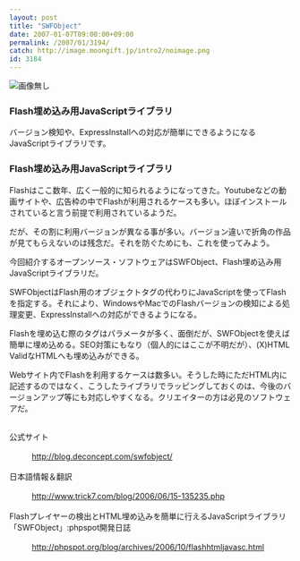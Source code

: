 ```yaml
---
layout: post
title: "SWFObject"
date: 2007-01-07T09:00:00+09:00
permalink: /2007/01/3194/
catch: http://image.moongift.jp/intro2/noimage.png
id: 3184
---
```

 ![画像無し](http://image.moongift.jp/intro2/noimage.png "画像無し")
  

### Flash埋め込み用JavaScriptライブラリ
  
バージョン検知や、ExpressInstallへの対応が簡単にできるようになるJavaScriptライブラリです。  
<!--more-->  

### Flash埋め込み用JavaScriptライブラリ
  

Flashはここ数年、広く一般的に知られるようになってきた。Youtubeなどの動画サイトや、広告枠の中でFlashが利用されるケースも多い。ほぼインストールされていると言う前提で利用されているようだ。

  

だが、その割に利用バージョンが異なる事が多い。バージョン違いで折角の作品が見てもらえないのは残念だ。それを防ぐためにも、これを使ってみよう。

  

今回紹介するオープンソース・ソフトウェアはSWFObject、Flash埋め込み用JavaScriptライブラリだ。

  

SWFObjectはFlash用のオブジェクトタグの代わりにJavaScriptを使ってFlashを指定する。それにより、WindowsやMacでのFlashバージョンの検知による処理変更、ExpressInstallへの対応ができるようになる。

  

Flashを埋め込む際のタグはパラメータが多く、面倒だが、SWFObjectを使えば簡単に埋め込める。SEO対策にもなり（個人的にはここが不明だが）、(X)HTML ValidなHTMLへも埋め込みができる。

  

Webサイト内でFlashを利用するケースは数多い。そうした時にただHTML内に記述するのではなく、こうしたライブラリでラッピングしておくのは、今後のバージョンアップ等にも対応しやすくなる。クリエイターの方は必見のソフトウェアだ。

  
<dl>
<br><dt>公式サイト</dt>
<br><dd><a href="http://blog.deconcept.com/swfobject/" target="_blank">http://blog.deconcept.com/swfobject/</a></dd>
<br><dt>日本語情報＆翻訳</dt>
<br><dd><a href="http://www.trick7.com/blog/2006/06/15-135235.php" target="_blank">http://www.trick7.com/blog/2006/06/15-135235.php</a></dd>
<br><dt>Flashプレイヤーの検出とHTML埋め込みを簡単に行えるJavaScriptライブラリ「SWFObject」:phpspot開発日誌</dt>
<br><dd><a href="http://phpspot.org/blog/archives/2006/10/flashhtmljavasc.html" target="_blank">http://phpspot.org/blog/archives/2006/10/flashhtmljavasc.html</a></dd>
<br>
</dl>
